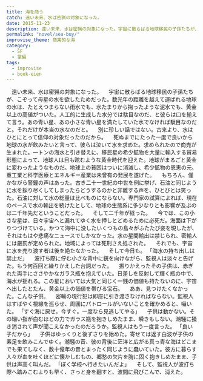 ```yaml
---
title: 海を商う
catch: 遠い未来、水は密猟の対象になった。
date: 2015-11-23
description: 遠い未来、水は密猟の対象になった。宇宙に散らばる地球移民の子孫たちが、こぞって母星の水を欲したためだった。数光年の距離を越えて運ばれる地球の水は、たとえつまらない雨水でも、水たまりから掬ったような泥水でも、黄金以上の高値がついた。
permalink: "novel/sea-buy/"
improvise_theme: 商業的な海
category:
  - SF
  - 掌編
tags:
  - improvise
  - book-eien
---
```


　遠い未来、水は密猟の対象になった。
　宇宙に散らばる地球移民の子孫たちが、こぞって母星の水を欲したためだった。数光年の距離を越えて運ばれる地球の水は、たとえつまらない雨水でも、水たまりから掬ったような泥水でも、黄金以上の高値がついた。人工的に生成した水分では駄目なのだ、と彼らは口を揃えて言う。あの青い星、あの小さな青い星を満たしていた水でなければ駄目なのだと。それだけが本当の水なのだと。
　別に珍しい話ではない。古来より、水はひとにとって信仰の対象だったのだから。
　死ぬまでにたった一度で良いから地球の水が飲みたいと言って、彼らは泣いて水を求めた。求められたので商売が生まれた。一トンの海水と引き替えに、移民星の希少鉱物を大量に輸入する貿易形態によって、地球人は目も眩むような黄金時代を迎えた。地球がまるごと黄金に変わったようなものだ。地球上の貧困はついに消滅し、希少鉱物の恩恵の元、重工業と科学医療とエネルギー産業は未曾有の発展を遂げた。
　もちろん、僅かながら警鐘の声はあった。古き二十一世紀の中世を例に挙げ、石油と同じように水を採り尽くしてしまったらどうするのかと非難する声を、ひとびとは笑った。石油に対して水の総量は比べものにならない。専門家の試算によれば、現在のペースで水の輸出を続けたとして、地球の生態系に多少なりとも影響が及ぶのは二千年先だということだった。
　そして二千年が経った。
　今では、この小さな星は、日々宇宙へと漏れてゆく水を押しとどめるために必死だ。海面は下がりつづけている。かつて海中に没したいくつもの島々がふたたび姿を現したが、それはもはや悲痛なニュースでしかなかった。水の星間輸出は禁じられ、密輸人には厳罰が定められた。地域によっては死刑さえ処された。
　それでも、宇宙に水を売り渡す者は後を絶たなかった。
　そして今日も。
「海水の持ち出しは禁止だ」
　波打ち際に佇む小さな背中に銃を向けながら、監視人は淡々と告げた。もう何百回と繰りかえした台詞だった。
　振りかえったその子供は、赤ぎれた両手にささやかなガラス瓶を抱えていた。日差しを反射して輝く瓶の中で、海水が揺れる。この星においては大気と同じく一銭の価値も持たないのに、宇宙へ出したとたん、黄金以上の価値を帯びる宝石。
　ああ、見つけたくなかった。こんな子供。
　密輸の現行犯は即座に引き渡さなければならない。監視人はすばやく視線を巡らせ、周囲にパトロールがいないことを確かめると、囁いた。
「すぐ海に戻せ。今すぐ。一度なら見逃してやる」
　子供は動かない。その細い指が白むほどの力でガラス瓶を抱きしめたまま、瞬きもしない。潮騒に掻き消されて声が聞こえなかったのだろうか。監視人はもう一度言った。
「良い子だから」
　子供はゆっくりと後ずさりを始めた。寄せては返す白波が子供の素足を飲みこんでゆく。潮騒の音、彼の背後に茫洋と広がる真っ青な海はどこまでも果てしなく、数十億年の昔とまったく同じように蠢いていた。彼方に暮らす人々が血を吐くほどに懐かしむもの、郷愁の欠片を胸に固く抱きしめたまま、子供は声高く叫んだ。
「ぼく学校へ行きたいんだよ」
　そして、監視人が波打ち際へ踏みこむよりも早く、さっと身を翻すと、波間に飛びこんで、消えた。